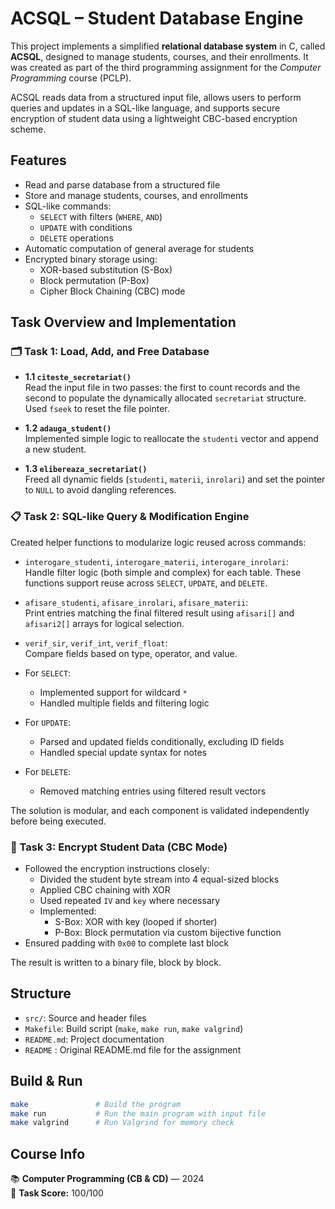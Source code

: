 # ACSQL – Student Database Engine

This project implements a simplified **relational database system** in C, called **ACSQL**, designed to manage students, courses, and their enrollments. It was created as part of the third programming assignment for the _Computer Programming_ course (PCLP).

ACSQL reads data from a structured input file, allows users to perform queries and updates in a SQL-like language, and supports secure encryption of student data using a lightweight CBC-based encryption scheme.

## Features

- Read and parse database from a structured file
- Store and manage students, courses, and enrollments
- SQL-like commands:
  - `SELECT` with filters (`WHERE`, `AND`)
  - `UPDATE` with conditions
  - `DELETE` operations
- Automatic computation of general average for students
- Encrypted binary storage using:
  - XOR-based substitution (S-Box)
  - Block permutation (P-Box)
  - Cipher Block Chaining (CBC) mode

## Task Overview and Implementation

### 🗂️ Task 1: Load, Add, and Free Database

- **1.1 `citeste_secretariat()`**  
  Read the input file in two passes: the first to count records and the second to populate the dynamically allocated `secretariat` structure. Used `fseek` to reset the file pointer.

- **1.2 `adauga_student()`**  
  Implemented simple logic to reallocate the `studenti` vector and append a new student.

- **1.3 `elibereaza_secretariat()`**  
  Freed all dynamic fields (`studenti`, `materii`, `inrolari`) and set the pointer to `NULL` to avoid dangling references.

### 📋 Task 2: SQL-like Query & Modification Engine

Created helper functions to modularize logic reused across commands:

- `interogare_studenti`, `interogare_materii`, `interogare_inrolari`:  
  Handle filter logic (both simple and complex) for each table. These functions support reuse across `SELECT`, `UPDATE`, and `DELETE`.

- `afisare_studenti`, `afisare_inrolari`, `afisare_materii`:  
  Print entries matching the final filtered result using `afisari[]` and `afisari2[]` arrays for logical selection.

- `verif_sir`, `verif_int`, `verif_float`:  
  Compare fields based on type, operator, and value.

- For `SELECT`:
  - Implemented support for wildcard `*`
  - Handled multiple fields and filtering logic

- For `UPDATE`:
  - Parsed and updated fields conditionally, excluding ID fields
  - Handled special update syntax for notes

- For `DELETE`:
  - Removed matching entries using filtered result vectors

The solution is modular, and each component is validated independently before being executed.

### 🔐 Task 3: Encrypt Student Data (CBC Mode)

- Followed the encryption instructions closely:
  - Divided the student byte stream into 4 equal-sized blocks
  - Applied CBC chaining with XOR
  - Used repeated `IV` and `key` where necessary
  - Implemented:
    - S-Box: XOR with key (looped if shorter)
    - P-Box: Block permutation via custom bijective function
- Ensured padding with `0x00` to complete last block

The result is written to a binary file, block by block.

## Structure

- `src/`: Source and header files
- `Makefile`: Build script (`make`, `make run`, `make valgrind`)
- `README.md`: Project documentation
- `README` : Original README.md file for the assignment

## Build & Run

```bash
make               # Build the program
make run           # Run the main program with input file
make valgrind      # Run Valgrind for memory check
```

## Course Info

📚 **Computer Programming (CB & CD)** — 2024  
🧠 **Task Score:** 100/100
